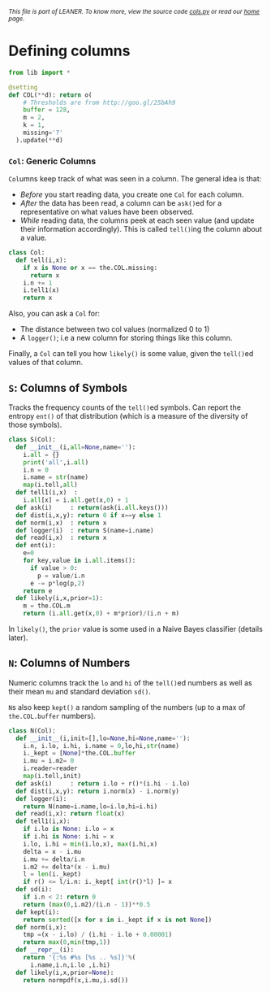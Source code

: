
<small>_This file is part of LEANER. To know more, view the source code [cols.py](../src/cols.py) or read our [home](https://github.com/ai-se/leaner) page._</small>


# Defining columns

````python
from lib import *

@setting
def COL(**d): return o(
    # Thresholds are from http://goo.gl/25bAh9
    buffer = 128,
    m = 2,
    k = 1,
    missing='?'
  ).update(**d)

````

### `Col`: Generic Columns

`Col`umns keep track of what was seen in a column.
The general idea is that:

+  _Before_ you start reading data,
   you create one `Col` for each column. 
+ _After_ the data has been read, a column can be
   `ask()`ed  for a representative on what
   values have been observed.
+  _While_ reading data, the columns peek at each
   seen value (and update their information accordingly).
   This is called `tell()`ing the column about a value.

````python
class Col:
  def tell(i,x):
    if x is None or x == the.COL.missing:
      return x
    i.n += 1
    i.tell1(x)
    return x
````

Also, you can ask a `Col` for:

+ The distance between two col values (normalized 0 to 1)
+ A `logger()`; i.e
  a new column for storing things like this column.

Finally, a `Col` can tell you how `likely()` is some
value, given the `tell()`ed values of that column.

## `S`: Columns of Symbols

Tracks the frequency counts of the `tell()`ed symbols.
Can report the entropy `ent()` of that distribution
(which is a measure of the diversity of those symbols).

````python
class S(Col): 
  def __init__(i,all=None,name=''): 
    i.all = {}
    print('all',i.all)
    i.n = 0
    i.name = str(name)
    map(i.tell,all)
  def tell1(i,x)  : 
    i.all[x] = i.all.get(x,0) + 1
  def ask(i)     : return(ask(i.all.keys()))
  def dist(i,x,y): return 0 if x==y else 1
  def norm(i,x)  : return x
  def logger(i)  : return S(name=i.name)
  def read(i,x)  : return x
  def ent(i):
    e=0
    for key,value in i.all.items():
      if value > 0:
        p = value/i.n
      e -= p*log(p,2)
    return e
  def likely(i,x,prior=1):
    m = the.COL.m
    return (i.all.get(x,0) + m*prior)/(i.n + m)
````
    
In `likely()`, the `prior` value is some used in a Naive Bayes
classifier (details later).


## `N`: Columns of Numbers

Numeric columns track the `lo` and `hi` of the `tell()`ed
numbers as well as their mean `mu` and standard deviation
`sd()`.

`N`s  also keep `kept()` a random sampling
of the numbers (up to a max of `the.COL.buffer` numbers).
 
````python
class N(Col):
  def __init__(i,init=[],lo=None,hi=None,name=''):
    i.n, i.lo, i.hi, i.name = 0,lo,hi,str(name)
    i._kept = [None]*the.COL.buffer
    i.mu = i.m2= 0
    i.reader=reader
    map(i.tell,init)
  def ask(i)     : return i.lo + r()*(i.hi - i.lo)
  def dist(i,x,y): return i.norm(x) - i.norm(y)
  def logger(i): 
    return N(name=i.name,lo=i.lo,hi=i.hi)
  def read(i,x): return float(x)
  def tell1(i,x):
    if i.lo is None: i.lo = x
    if i.hi is None: i.hi = x
    i.lo, i.hi = min(i.lo,x), max(i.hi,x)
    delta = x - i.mu
    i.mu += delta/i.n
    i.m2 += delta*(x - i.mu)
    l = len(i._kept)
    if r() <= l/i.n: i._kept[ int(r()*l) ]= x
  def sd(i):
    if i.n < 2: return 0
    return (max(0,i.m2)/(i.n - 1))**0.5
  def kept(i): 
    return sorted([x for x in i._kept if x is not None])
  def norm(i,x):
    tmp =(x - i.lo) / (i.hi - i.lo + 0.00001)
    return max(0,min(tmp,1))
  def __repr__(i): 
    return '{:%s #%s [%s .. %s]}'%(
      i.name,i.n,i.lo ,i.hi)
  def likely(i,x,prior=None):
    return normpdf(x,i.mu,i.sd())
````

